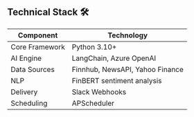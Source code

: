 

## Technical Stack 🛠️

| Component       | Technology |
|----------------|------------|
| Core Framework | Python 3.10+ |
| AI Engine      | LangChain, Azure OpenAI |
| Data Sources   | Finnhub, NewsAPI, Yahoo Finance |
| NLP            | FinBERT sentiment analysis |
| Delivery       | Slack Webhooks |
| Scheduling     | APScheduler |
